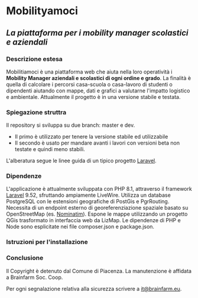 # Mobilityamoci
## _La piattaforma per i mobility manager scolastici e aziendali_

### Descrizione estesa

Mobilitiamoci è una piattaforma web che aiuta nella loro operatività i **Mobility Manager aziendali e scolastici di ogni ordine e grado**.
La finalità è quella di calcolare i percorsi casa-scuola o casa-lavoro di studenti o dipendenti aiutando con mappe,
dati e grafici a valutarne l'impatto logistico e ambientale.
Attualmente il progetto è in una versione stabile e testata.

### Spiegazione struttra

Il repository si sviluppa su due branch: master e dev.
-  Il primo è utilizzato per tenere la versione stabile ed utilizzabile
-  Il secondo è usato per mandare avanti i lavori con versioni beta non testate e quindi meno stabili.

L'alberatura segue le linee guida di un tipico progetto [Laravel](https://laravel.com/).

### Dipendenze
L'applicazione è attualmente sviluppata con PHP 8.1, attraverso il framework [Laravel](https://laravel.com/) 9.52, sfruttando ampiamente LiveWire.
Utilizza un database PostgreSQL con le estensioni geografiche di PostGis e PgrRouting.
Necessita di un endpoint esterno di georeferenziazione spaziale basato su OpenStreetMap (es. [Nominatim](https://nominatim.openstreetmap.org/ui/search.html)).
Espone le mappe utilizzando un progetto QGis trasformato in interfaccia web da LizMap.
Le dipendenze di PHP e Node sono esplicitate nei file composer.json e package.json.


### Istruzioni per l'installazione



### Conclusione

Il Copyright è detenuto dal Comune di Piacenza.
La manutenzione è affidata a Brainfarm Soc. Coop.

Per ogni segnalazione relativa alla sicurezza scrivere a it@brainfarm.eu.
